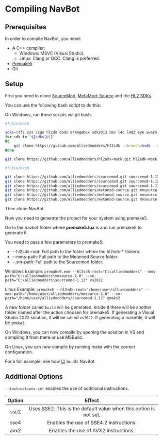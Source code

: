 # Compiling NavBot

[SourceMod]: https://github.com/alliedmodders/sourcemod
[MetaMod: Source]: https://github.com/alliedmodders/metamod-source
[HL2 SDKs]: https://github.com/alliedmodders/hl2sdk
[Premake5]: https://premake.github.io/
[CI]: https://github.com/caxanga334/NavBot/blob/main/.github/workflows/build-action.yml

## Prerequisites

In order to compile NavBot, you need:

* A C++ compiler:
  * Windows: MSVC (Visual Studio).
  * Linux: Clang or GCC. Clang is preferred.
* [Premake5]
* Git

## Setup

First you need to clone [SourceMod], [MetaMod: Source] and the [HL2 SDKs].

You can use the following bash script to do this:

On Windows, run these scripts via git bash.

```bash
#!/bin/bash

sdks=(tf2 css csgo hl2dm dods orangebox sdk2013 bms l4d l4d2 eye swarm portal2 pvkii nucleardawn mcv insurgency dota cs2 contagion blade bgt darkm doi episode1)
for sdk in "${sdks[@]}"
do
	git clone https://github.com/alliedmodders/hl2sdk --branch=$sdk --recurse-submodules --depth=1 hl2sdk-$sdk
done

git clone https://github.com/alliedmodders/hl2sdk-mock.git hl2sdk-mock --recurse-submodules --depth=1
```

```bash
#!/bin/bash

git clone https://github.com/alliedmodders/sourcemod.git sourcemod-1.13 --recurse-submodules --depth=1
git clone https://github.com/alliedmodders/sourcemod.git sourcemod-1.12 --recurse-submodules --depth=1 --branch=1.12-dev
git clone https://github.com/alliedmodders/sourcemod.git sourcemod-1.11 --recurse-submodules --depth=1 --branch=1.11-dev
git clone https://github.com/alliedmodders/metamod-source.git mmsource-2.0 --recurse-submodules --depth=1
git clone https://github.com/alliedmodders/metamod-source.git mmsource-1.12 --recurse-submodules --depth=1 --branch=1.12-dev
git clone https://github.com/alliedmodders/metamod-source.git mmsource-1.11 --recurse-submodules --depth=1 --branch=1.11-dev
```

Then clone NavBot.

Now you need to generate the project for your system using premake5.

Go to the navbot folder where **premake5.lua** is and run premake5 to generate it.

You need to pass a few parameters to premake5:

* --hl2sdk-root: Full path to the folder where the hl2sdk-* folders.
* --mms-path: Full path to the Metamod Source folder.
* --sm-path: Full path to the Sourcemod folder.

Windows Example: `premake5.exe --hl2sdk-root="C:\alliedmodders" --mms-path="C:\alliedmodders\mmsource-2.0" --sm-path="C:\alliedmodders\sourcemod-1.12" vs2022`

Linux Example: `premake5 --hl2sdk-root="/home/user/alliedmodders" --mms-path="/home/user/alliedmodders/mmsource-2.0" --sm-path="/home/user/alliedmodders/sourcemod-1.12" gmake2`

A new folder called `build` will be generated, inside it there will be another folder named after the action choosen for premake5. If generating a Visual Studio 2022 solution, it will be called `vs2022`. If generating a makefile, it will be `gmake2`.

On Windows, you can now compile by opening the solution in VS and compiling it from there or use MSBuild.

On Linux, you can now compile by running make with the correct configuration.

For a full example, see how [CI] builds NavBot.

## Additional Options

`--instructions-set` enables the use of additional instructions.

| Option | Effect |
|:---:|:---:|
| sse2 | Uses SSE2. This is the default value when this option is not set. |
| sse4 | Enables the use of SSE4.2 instructions. |
| avx2 | Enables the use of AVX2 instructions. |

